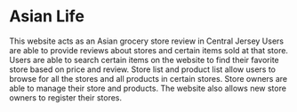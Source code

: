# Asian Life
This website acts as an Asian grocery store review in Central Jersey Users are able to provide reviews about stores and certain items sold at that store. Users are able to search certain items on the website to find their favorite store based on price and review. Store list and product list allow users to browse for all the stores and all products in certain stores.  Store owners are able to manage their store and products. The website also allows new store owners to register their stores.